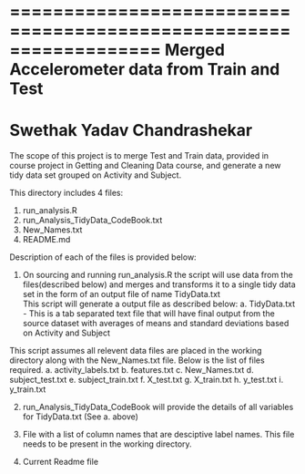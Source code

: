 ==================================================================
Merged Accelerometer data from Train and Test
==================================================================
Swethak Yadav Chandrashekar
==================================================================

The scope of this project is to merge Test and Train data, provided in course project in Getting and Cleaning Data course, and generate a new tidy 
data set grouped on Activity and Subject.

This directory includes 4 files:

1. run_analysis.R
2. run_Analysis_TidyData_CodeBook.txt
3. New_Names.txt
4. README.md

Description of each of the files is provided below:

1. On sourcing and running run_analysis.R the script will use data from the files(described below) and merges and transforms it to a single tidy data set in the form of an output file of name TidyData.txt  
This script will generate a output file as described below:
	a. TidyData.txt - This is a tab separated text file that will have final output from the source dataset with averages of means and standard deviations based on Activity and Subject

This script assumes all relevent data files are placed in the working directory along with the New_Names.txt file. Below is the list of files required.
	a. activity_labels.txt
	b. features.txt
	c. New_Names.txt
	d. subject_test.txt
	e. subject_train.txt
	f. X_test.txt
	g. X_train.txt
	h. y_test.txt
	i.  y_train.txt

2. run_Analysis_TidyData_CodeBook will provide the details of all variables for TidyData.txt (See a. above)

3. File with a list of column names that are desciptive label names. This file needs to be present in the working directory.

4. Current Readme file
